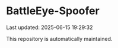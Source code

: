 # BattleEye-Spoofer

Last updated: 2025-06-15 19:29:32

This repository is automatically maintained.
